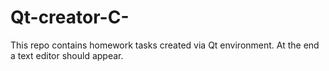 # Qt-creator-C-
This repo contains homework tasks created via Qt environment. At the end a text editor should appear.
